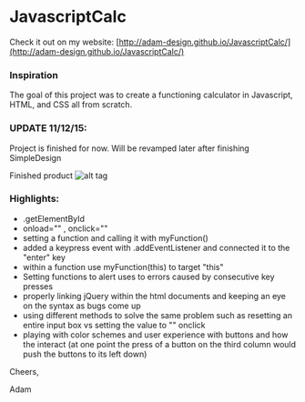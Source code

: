 # JavascriptCalc

Check it out on my website: [http://adam-design.github.io/JavascriptCalc/](http://adam-design.github.io/JavascriptCalc/)

### Inspiration

The goal of this project was to create a functioning calculator in Javascript, HTML, and CSS all from scratch.

### UPDATE 11/12/15:
Project is finished for now. Will be revamped later after finishing  SimpleDesign

Finished product
![alt tag](http://i.imgur.com/tQIjw1b.png)


### Highlights:
- .getElementById 
- onload="" , onclick=""
- setting a function and calling it with myFunction()
- added a keypress event with .addEventListener and connected it to the "enter" key
- within a function use myFunction(this) to target "this" 
- Setting functions to alert uses to errors caused by consecutive key presses
- properly linking jQuery within the html documents and keeping an eye on the syntax as bugs come up
- using different methods to solve the same problem such as resetting an entire input box vs setting the value to "" onclick
- playing with color schemes and user experience with buttons and how the interact 
    (at one point the press of a button on the third column would push the buttons to its left down)

Cheers,

Adam


